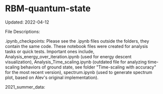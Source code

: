 # RBM-quantum-state


Updated: 2022-04-12

File Descriptions:

.ipynb_checkpoints: Please see the .ipynb files outside the folders, they contain the same code. These notebook files were created for analysis tasks or quick tests. Important ones include, Analysis_energy_over_iteration.ipynb (used for energy descent visualization), Analysis_Time_scaling.ipynb (outdated file for analyzing time-scaling behaviors of ground state, see folder "Time-scaling with accuracy" for the most recent version), spectrum.ipynb (used to generate spectrum plot, based on Alev's original implementation). 

2021_summer_data: 
